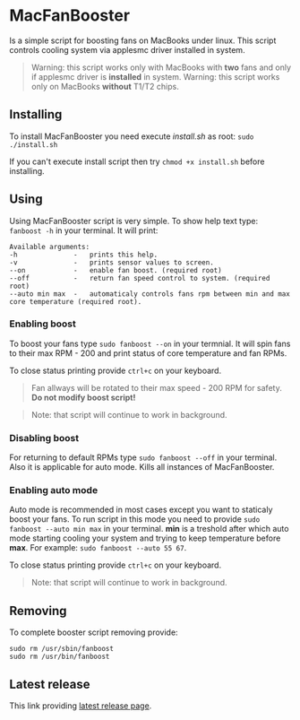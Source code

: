 # MacFanBooster

Is a simple script for boosting fans on MacBooks under linux. This script controls cooling system via applesmc driver installed in system.

> Warning: this script works only with MacBooks with **two** fans and only if applesmc driver is **installed** in system.
> Warning: this script works only on MacBooks **without** T1/T2 chips.

## Installing

To install MacFanBooster you need execute *install.sh* as root: `sudo ./install.sh`

If you can't execute install script then try `chmod +x install.sh` before installing.

## Using

Using MacFanBooster script is very simple. To show help text type: `fanboost -h` in your terminal. It will print:
```
Available arguments:
-h              -   prints this help.
-v              -   prints sensor values to screen.
--on            -   enable fan boost. (required root)
--off           -   return fan speed control to system. (required root)
--auto min max  -   automaticaly controls fans rpm between min and max core temperature (required root).
```

### Enabling boost

To boost your fans type `sudo fanboost --on` in your termnial. It will spin fans to their max RPM - 200 and print status of core temperature and fan RPMs.

To close status printing provide `ctrl+c` on your keyboard.

> Fan allways will be rotated to their max speed - 200 RPM for safety. **Do not modify boost script!**

> Note: that script will continue to work in background.

### Disabling boost

For returning to default RPMs type `sudo fanboost --off` in your terminal. Also it is applicable 
for auto mode. Kills all instances of MacFanBooster.

### Enabling auto mode

Auto mode is recommended in most cases except you want to staticaly boost your fans. To run script
in this mode you need to provide `sudo fanboost --auto min max` in your terminal. **min** is a
treshold after which auto mode starting cooling your system and trying to keep temperature before
**max**. For example: `sudo fanboost --auto 55 67`.

To close status printing provide `ctrl+c` on your keyboard.

> Note: that script will continue to work in background.

## Removing

To complete booster script removing provide:
``` shell
sudo rm /usr/sbin/fanboost
sudo rm /usr/bin/fanboost
```

## Latest release

This link providing
[latest release page](https://github.com/MyCatShoegazer/MacBookFanBooster/releases/latest).
